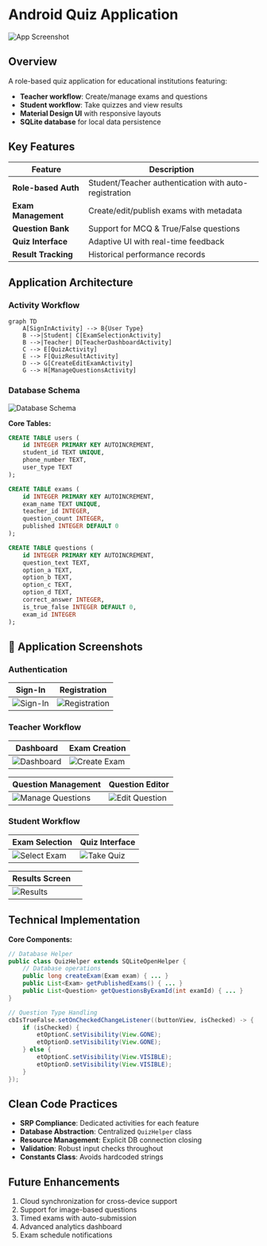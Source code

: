 # Android Quiz Application

![App Screenshot](resources/screenshot/Screenshot%201.1.png)

## Overview
A role-based quiz application for educational institutions featuring:
- **Teacher workflow**: Create/manage exams and questions
- **Student workflow**: Take quizzes and view results
- **Material Design UI** with responsive layouts
- **SQLite database** for local data persistence

## Key Features
| Feature | Description |
|---------|-------------|
| **Role-based Auth** | Student/Teacher authentication with auto-registration |
| **Exam Management** | Create/edit/publish exams with metadata |
| **Question Bank** | Support for MCQ & True/False questions |
| **Quiz Interface** | Adaptive UI with real-time feedback |
| **Result Tracking** | Historical performance records |

## Application Architecture
### Activity Workflow
```mermaid
graph TD
    A[SignInActivity] --> B{User Type}
    B -->|Student| C[ExamSelectionActivity]
    B -->|Teacher| D[TeacherDashboardActivity]
    C --> E[QuizActivity]
    E --> F[QuizResultActivity]
    D --> G[CreateEditExamActivity]
    G --> H[ManageQuestionsActivity]
```

### Database Schema
![Database Schema](resources/screenshot/diagram/classDiagram.png)

**Core Tables:**
```sql
CREATE TABLE users (
    id INTEGER PRIMARY KEY AUTOINCREMENT,
    student_id TEXT UNIQUE,
    phone_number TEXT,
    user_type TEXT
);

CREATE TABLE exams (
    id INTEGER PRIMARY KEY AUTOINCREMENT,
    exam_name TEXT UNIQUE,
    teacher_id INTEGER,
    question_count INTEGER,
    published INTEGER DEFAULT 0
);

CREATE TABLE questions (
    id INTEGER PRIMARY KEY AUTOINCREMENT,
    question_text TEXT,
    option_a TEXT,
    option_b TEXT,
    option_c TEXT,
    option_d TEXT,
    correct_answer INTEGER,
    is_true_false INTEGER DEFAULT 0,
    exam_id INTEGER
);
```

## 📸 Application Screenshots

### Authentication
| Sign-In | Registration |
|---------|-------------|
| ![Sign-In](resources/screenshot/Screenshot%201.1.png) | ![Registration](resources/screenshot/Screenshot%201.2.png) |

### Teacher Workflow
| Dashboard | Exam Creation |
|-----------|--------------|
| ![Dashboard](resources/screenshot/Screenshot%202.1.png) | ![Create Exam](resources/screenshot/Screenshot%202.2.png) |

| Question Management | Question Editor |
|---------------------|----------------|
| ![Manage Questions](resources/screenshot/Screenshot%203.1.png) | ![Edit Question](resources/screenshot/Screenshot%203.2.png) |

### Student Workflow
| Exam Selection | Quiz Interface |
|----------------|----------------|
| ![Select Exam](resources/screenshot/Screenshot%204.png) | ![Take Quiz](resources/screenshot/Screenshot%205.1.png) |

| Results Screen |  | 
|----------------|--|
| ![Results](resources/screenshot/Screenshot%205.2.png) |  |

## Technical Implementation
**Core Components:**
```java
// Database Helper
public class QuizHelper extends SQLiteOpenHelper {
    // Database operations
    public long createExam(Exam exam) { ... }
    public List<Exam> getPublishedExams() { ... }
    public List<Question> getQuestionsByExamId(int examId) { ... }
}

// Question Type Handling
cbIsTrueFalse.setOnCheckedChangeListener((buttonView, isChecked) -> {
    if (isChecked) {
        etOptionC.setVisibility(View.GONE);
        etOptionD.setVisibility(View.GONE);
    } else {
        etOptionC.setVisibility(View.VISIBLE);
        etOptionD.setVisibility(View.VISIBLE);
    }
});
```

## Clean Code Practices
- **SRP Compliance**: Dedicated activities for each feature
- **Database Abstraction**: Centralized `QuizHelper` class
- **Resource Management**: Explicit DB connection closing
- **Validation**: Robust input checks throughout
- **Constants Class**: Avoids hardcoded strings

## Future Enhancements
1. Cloud synchronization for cross-device support
2. Support for image-based questions
3. Timed exams with auto-submission
4. Advanced analytics dashboard
5. Exam schedule notifications
